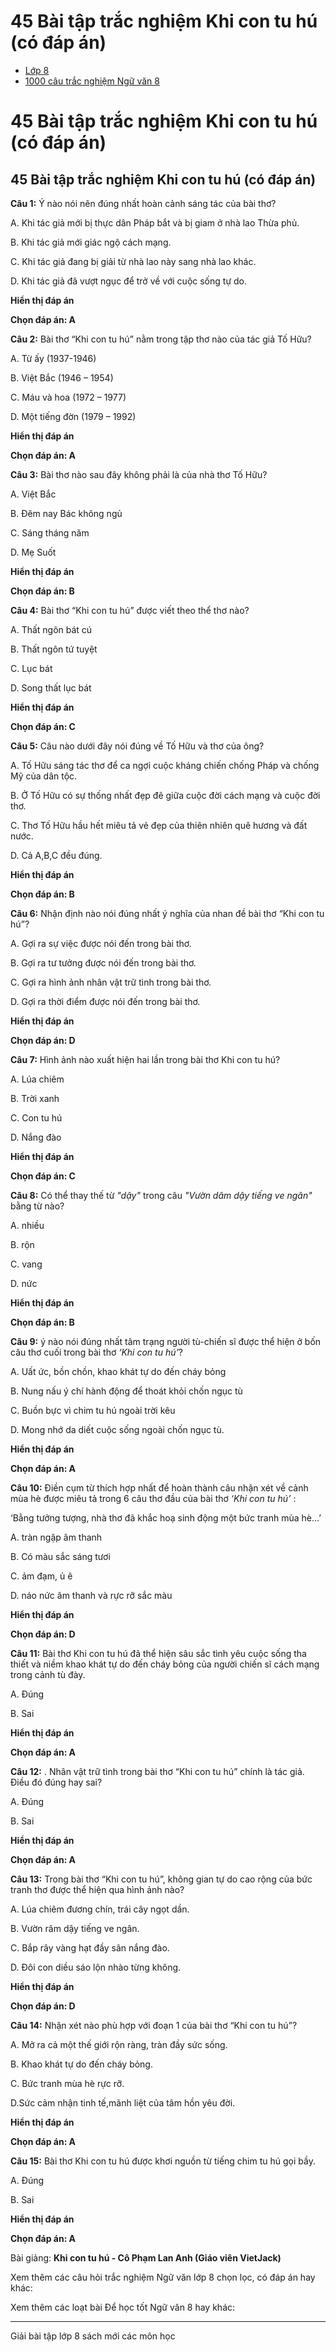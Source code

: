 # 45 Bài tập trắc nghiệm Khi con tu hú (có đáp án)

  * [Lớp 8](https://vietjack.com/series/lop-8.jsp)
  * [1000 câu trắc nghiệm Ngữ văn 8](https://vietjack.com/ngu-van-8/trac-nghiem-ngu-van-lop-8.jsp)



# 45 Bài tập trắc nghiệm Khi con tu hú (có đáp án)

## 45 Bài tập trắc nghiệm Khi con tu hú (có đáp án)

**Câu 1:** Ý nào nói nên đúng nhất hoàn cảnh sáng tác của bài thơ?

A. Khi tác giả mới bị thực dân Pháp bắt và bị giam ở nhà lao Thừa phủ.

B. Khi tác giả mới giác ngộ cách mạng.

C. Khi tác giả đang bị giải từ nhà lao này sang nhà lao khác.

D. Khi tác giả đã vượt ngục để trở về với cuộc sống tự do.

**Hiển thị đáp án**

**Chọn đáp án: A**

**Câu 2:** Bài thơ “Khi con tu hú” nằm trong tập thơ nào của tác giả Tố Hữu?

A. Từ ấy (1937-1946)

B. Việt Bắc (1946 – 1954)

C. Máu và hoa (1972 – 1977)

D. Một tiếng đờn (1979 – 1992)

**Hiển thị đáp án**

**Chọn đáp án: A**

**Câu 3:** Bài thơ nào sau đây không phải là của nhà thơ Tố Hữu?

A. Việt Bắc

B. Đêm nay Bác không ngủ

C. Sáng tháng năm

D. Mẹ Suốt

**Hiển thị đáp án**

**Chọn đáp án: B**

**Câu 4:** Bài thơ “Khi con tu hú” được viết theo thể thơ nào? 

A. Thất ngôn bát cú

B. Thất ngôn tứ tuyệt

C. Lục bát

D. Song thất lục bát

**Hiển thị đáp án**

**Chọn đáp án: C**

**Câu 5:** Câu nào dưới đây nói đúng về Tố Hữu và thơ của ông?

A. Tố Hữu sáng tác thơ để ca ngợi cuộc kháng chiến chống Pháp và chống Mỹ của dân tộc.

B. Ở Tố Hữu có sự thống nhất đẹp đẽ giữa cuộc đời cách mạng và cuộc đời thơ.

C. Thơ Tố Hữu hầu hết miêu tả vẻ đẹp của thiên nhiên quê hương và đất nước.

D. Cả A,B,C đều đúng.

**Hiển thị đáp án**

**Chọn đáp án: B**

**Câu 6:** Nhận định nào nói đúng nhất ý nghĩa của nhan đề bài thơ “Khi con tu hú”?

A. Gợi ra sự việc được nói đến trong bài thơ.

B. Gợi ra tư tưởng được nói đến trong bài thơ.

C. Gợi ra hình ảnh nhân vật trữ tình trong bài thơ.

D. Gợi ra thời điểm được nói đến trong bài thơ.

**Hiển thị đáp án**

**Chọn đáp án: D**

**Câu 7:** Hình ảnh nào xuất hiện hai lần trong bài thơ Khi con tu hú?

A. Lúa chiêm

B. Trời xanh

C. Con tu hú

D. Nắng đào

**Hiển thị đáp án**

**Chọn đáp án: C**

**Câu 8:** Có thể thay thế từ _"dậy"_ trong câu _"Vườn dâm dậy tiếng ve ngân"_ bằng từ nào?

A. nhiều

B. rộn

C. vang

D. nức

**Hiển thị đáp án**

**Chọn đáp án: B**

**Câu 9:** ý nào nói đúng nhất tâm trạng người tù-chiến sĩ được thể hiện ở bốn câu thơ cuối trong bài thơ _‘Khi con tu hú’_?

A. Uất ức, bồn chồn, khao khát tự do đến cháy bỏng

B. Nung nấu ý chí hành động để thoát khỏi chốn ngục tù

C. Buồn bực vì chim tu hú ngoài trời kêu

D. Mong nhớ da diết cuộc sống ngoài chốn ngục tù.

**Hiển thị đáp án**

**Chọn đáp án: A**

**Câu 10:** Điền cụm từ thích hợp nhất để hoàn thành câu nhận xét về cảnh mùa hè được miêu tả trong 6 câu thơ đầu của bài thơ _‘Khi con tu hú’_ :

‘Bằng tưởng tượng, nhà thơ đã khắc hoạ sinh động một bức tranh mùa hè…’

A. tràn ngập âm thanh

B. Có màu sắc sáng tươi

C. ảm đạm, ủ ê

D. náo nức âm thanh và rực rỡ sắc màu

**Hiển thị đáp án**

**Chọn đáp án: D**

**Câu 11:** Bài thơ Khi con tu hú đã thể hiện sâu sắc tình yêu cuộc sống tha thiết và niềm khao khát tự do đến cháy bỏng của người chiến sĩ cách mạng trong cảnh tù đày.

A. Đúng 

B. Sai

**Hiển thị đáp án**

**Chọn đáp án: A**

**Câu 12:** . Nhân vật trữ tình trong bài thơ “Khi con tu hú” chính là tác giả. Điều đó đúng hay sai?

A. Đúng

B. Sai 

**Hiển thị đáp án**

**Chọn đáp án: A**

**Câu 13:** Trong bài thơ “Khi con tu hú”, không gian tự do cao rộng của bức tranh thơ được thể hiện qua hình ảnh nào?

A. Lúa chiêm đương chín, trái cây ngọt dần. 

B. Vườn râm dậy tiếng ve ngân.

C. Bắp rây vàng hạt đầy sân nắng đào.

D. Đôi con diều sáo lộn nhào từng không. 

**Hiển thị đáp án**

**Chọn đáp án: D**

**Câu 14:** Nhận xét nào phù hợp với đoạn 1 của bài thơ “Khi con tu hú”?

A. Mở ra cả một thế giới rộn ràng, tràn đầy sức sống. 

B. Khao khát tự do đến cháy bỏng. 

C. Bức tranh mùa hè rực rỡ.

D.Sức cảm nhận tinh tế,mãnh liệt của tâm hồn yêu đời.

**Hiển thị đáp án**

**Chọn đáp án: A**

**Câu 15:** Bài thơ Khi con tu hú được khơi nguồn từ tiếng chim tu hú gọi bầy.

A. Đúng

B. Sai

**Hiển thị đáp án**

**Chọn đáp án: A**

Bài giảng: **Khi con tu hú - Cô Phạm Lan Anh (Giáo viên VietJack)**

Xem thêm các câu hỏi trắc nghiệm Ngữ văn lớp 8 chọn lọc, có đáp án hay khác:

Xem thêm các loạt bài Để học tốt Ngữ văn 8 hay khác:

* * *

Giải bài tập lớp 8 sách mới các môn học
